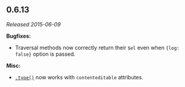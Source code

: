 ## 0.6.13

_Released 2015-06-09_

**Bugfixes:**

- Traversal methods now correctly return their `$el` even when `{log: false}`
  option is passed.

**Misc:**

- [`.type()`](/api/commands/type) now works with `contenteditable` attributes.
